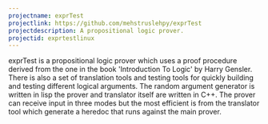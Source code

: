 ```yaml
---
projectname: exprTest
projectlink: https://github.com/mehstruslehpy/exprTest
projectdescription: A propositional logic prover.
projectid: exprtestlinux
---
```

exprTest is a propositional logic prover which uses a proof procedure derived from the one in the book 'Introduction To Logic' by Harry Gensler. There is also a set of translation tools and testing tools for quickly building and testing different logical arguments. The random argument generator is written in lisp the prover and translator itself are written in C++. The prover can receive input in three modes but the most efficient is from the translator tool which generate a heredoc that runs against the main prover.
